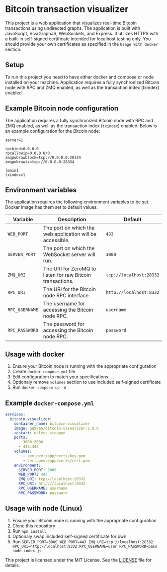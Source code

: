 # Bitcoin transaction visualizer

This project is a web application that visualizes real-time Bitcoin transactions using undirected graphs. The application is built with JavaScript, VivaGraphJS, WebSockets, and Express. It utilizes HTTPS with a built-in self-signed certificate intended for localhost testing only. You should provide your own certificates as specified in the `Usage with docker` section.

## Setup

To run this project you need to have either docker and compose or node installed on your machine. Application requires a fully synchronized Bitcoin node with RPC and ZMQ enabled, as well as the transaction index (txindex) enabled.
## Example Bitcoin node configuration

The application requires a fully synchronized Bitcoin node with RPC and ZMQ enabled, as well as the transaction index (`txindex`) enabled. Below is an example configuration for the Bitcoin node:

```
server=1

rpcbind=0.0.0.0
rpcallowip=0.0.0.0/0
zmqpubrawblock=tcp://0.0.0.0:28334
zmqpubrawtx=tcp://0.0.0.0:28334
      
[main]
txindex=1
```

## Environment variables
The application requires the following environment variables to be set. Docker image has them set to default values:

| Variable       | Description                                                | Default                 | 
|----------------|------------------------------------------------------------| ----------------------- |
| `WEB_PORT`     | The port on which the web application will be accessible.  | `433`                   |
| `SERVER_PORT`  | The port on which the WebSocket server will run.           | `3000`                  |
| `ZMQ_URI`      | The URI for ZeroMQ to listen for raw Bitcoin transactions. | `tcp://localhost:28332` |
| `RPC_URI`      | The URI for the Bitcoin node RPC interface.                | `http://localhost:8332` |
| `RPC_USERNAME` | The username for accessing the Bitcoin node RPC.           | `username`              |
| `RPC_PASSWORD` | The password for accessing the Bitcoin node RPC.           | `password`              |

## Usage with docker

1. Ensure your Bitcoin node is running with the appropriate configuration
2. Create `docker-compose.yml` file
3. Edit configuration to match your specifications
4. Optionaly remove `volumes` section to use included self-signed certificate
4. Run `docker-compose up -d`

## Example `docker-compose.yml`

```yaml
services:
  bitcoin-visualizer:
    container_name: bitcoin-visualizer
    image: gq97a6/bitcoin-visualizer:1.0.0
    restart: unless-stopped
    ports:
      - 3000:3000
      - 443:443
    volumes:
        - key.pem:/app/certs/key.pem
        - cert.pem:/app/certs/cert.pem
    environment:
      SERVER_PORT: 3000
      WEB_PORT: 443
      ZMQ_URI: tcp://localhost:28332
      RPC_URI: http://localhost:8332
      RPC_USERNAME: username
      RPC_PASSWORD: password
```

## Usage with node (Linux)

1. Ensure your Bitcoin node is running with the appropriate configuration
2. Clone this repository
3. Run `npm install`
4. Optionaly swap included self-signed certificate for own
4. Run `SERVER_PORT=3000 WEB_PORT=443 ZMQ_URI=tcp://localhost:28332 RPC_URI=http://localhost:8332 RPC_USERNAME=user RPC_PASSWORD=pass node index.js`

This project is licensed under the MIT License. See the [LICENSE](LICENSE) file for details.
